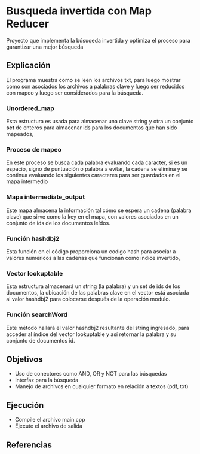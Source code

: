 # Busqueda invertida con Map Reducer

Proyecto que implementa la búsuqeda invertida y optimiza el proceso para  garantizar una mejor búsqueda 

## Explicación

El programa muestra como se leen los archivos txt, para luego mostrar como son asociados los archivos a palabras clave y luego ser reducidos con mapeo y luego ser considerados para la búsqueda.

### Unordered_map

Esta estructura es usada para almacenar una clave string y otra un conjunto **set** de enteros para almacenar ids para los documentos que han sido mapeados,

### Proceso de mapeo

En este proceso se busca cada palabra evaluando cada caracter, si es un espacio, signo de puntuación o palabra a evitar, la cadena se elimina y se continua evaluando los siguientes caracteres para ser guardados en el mapa intermedio

### Mapa intermediate_output

Este mapa almacena la información tal cómo se espera un cadena (palabra clave) que sirve como la key en el mapa, con valores asociados en un conjunto de ids de los documentos leídos.

### Función hashdbj2

Esta función en el código proporciona un codigo hash para asociar a valores numéricos a las cadenas que funcionan cómo índice invertido, 

### Vector lookuptable

Esta estructura almacenará un string (la palabra) y un set de ids de los documentos, la ubicación de las palabras clave en el vector está asociada al valor hashdbj2 para colocarse después de la operación modulo. 

### Función searchWord

Este método hallará el valor hashdbj2 resultante del string ingresado, para acceder al índice del vector lookuptable y así retornar la palabra y su conjunto de documentos id.

## Objetivos

- Uso de conectores como AND, OR y NOT para las búsquedas
- Interfaz para la búsqueda
- Manejo de archivos en cualquier formato en relación a textos (pdf, txt)

## Ejecución

- Compile el archivo main.cpp
- Ejecute el archivo de salida

## Referencias
